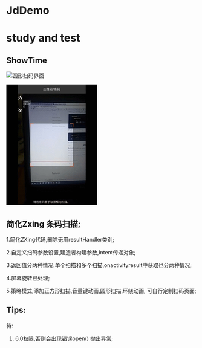 # JdDemo
# study and test

## ShowTime

![圆形扫码界面](https://github.com/JarvisBuop/JdDemo/blob/master/circle_scan2.gif "Scan by Circle")

![方形扫码界面](https://github.com/JarvisBuop/JdDemo/blob/master/round_scan.gif "Scan by Round")

## 简化Zxing 条码扫描;

1.简化ZXing代码,删除无用resultHandler类别;

2.自定义扫码参数设置,建造者构建参数,intent传递对象;

3.返回值分两种情况:单个扫描和多个扫描,onactivityresult中获取也分两种情况;

4.屏幕旋转已处理;

5.策略模式,添加正方形扫描,音量键动画,圆形扫描,环绕动画,
  可自行定制扫码页面;


## Tips:
待:

1. 6.0权限,否则会出现错误open() 抛出异常;

